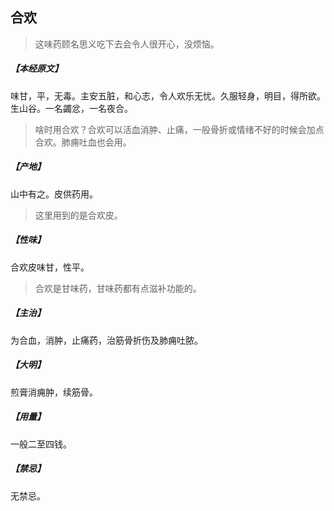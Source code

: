 ## 合欢

> 这味药顾名思义吃下去会令人很开心，没烦恼。

##### 【本经原文】
味甘，平，无毒。主安五脏，和心志，令人欢乐无忧。久服轻身，明目，得所欲。生山谷。一名蠲忿，一名夜合。

> 啥时用合欢？合欢可以活血消肿、止痛，一般骨折或情绪不好的时候会加点合欢。肺痈吐血也会用。

##### 【产地】
山中有之。皮供药用。

> 这里用到的是合欢皮。

##### 【性味】
合欢皮味甘，性平。

> 合欢是甘味药，甘味药都有点滋补功能的。

##### 【主治】
为合血，消肿，止痛药，治筋骨折伤及肺痈吐脓。
##### 【大明】
煎膏消痈肿，续筋骨。
##### 【用量】
一般二至四钱。
##### 【禁忌】
无禁忌。
